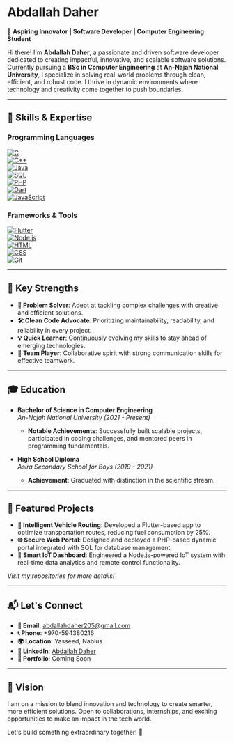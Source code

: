 # **Abdallah Daher**  
**🚀 Aspiring Innovator | Software Developer | Computer Engineering Student**  

Hi there! I'm **Abdallah Daher**, a passionate and driven software developer dedicated to creating impactful, innovative, and scalable software solutions. Currently pursuing a **BSc in Computer Engineering** at **An-Najah National University**, I specialize in solving real-world problems through clean, efficient, and robust code. I thrive in dynamic environments where technology and creativity come together to push boundaries.  

---

## **🔧 Skills & Expertise**  

### **Programming Languages**  
[![C](https://img.shields.io/badge/C-%2300599C.svg?style=for-the-badge&logo=c&logoColor=white)](#)  
[![C++](https://img.shields.io/badge/C++-%2300599C.svg?style=for-the-badge&logo=c%2B%2B&logoColor=white)](#)  
[![Java](https://img.shields.io/badge/Java-%23ED8B00.svg?style=for-the-badge&logo=java&logoColor=white)](#)  
[![SQL](https://img.shields.io/badge/SQL-%23025E8C.svg?style=for-the-badge&logo=postgresql&logoColor=white)](#)  
[![PHP](https://img.shields.io/badge/PHP-%23777BB4.svg?style=for-the-badge&logo=php&logoColor=white)](#)  
[![Dart](https://img.shields.io/badge/Dart-%230175C2.svg?style=for-the-badge&logo=dart&logoColor=white)](#)  
[![JavaScript](https://img.shields.io/badge/JavaScript-%23F7DF1E.svg?style=for-the-badge&logo=javascript&logoColor=black)](#)  

### **Frameworks & Tools**  
[![Flutter](https://img.shields.io/badge/Flutter-%2302569B.svg?style=for-the-badge&logo=flutter&logoColor=white)](#)  
[![Node.js](https://img.shields.io/badge/Node.js-%2343853D.svg?style=for-the-badge&logo=node.js&logoColor=white)](#)  
[![HTML](https://img.shields.io/badge/HTML-%23E34F26.svg?style=for-the-badge&logo=html5&logoColor=white)](#)  
[![CSS](https://img.shields.io/badge/CSS-%231572B6.svg?style=for-the-badge&logo=css3&logoColor=white)](#)  
[![Git](https://img.shields.io/badge/Git-%23F05033.svg?style=for-the-badge&logo=git&logoColor=white)](#)  

---

## **🌟 Key Strengths**  

- **🚀 Problem Solver**: Adept at tackling complex challenges with creative and efficient solutions.  
- **🛠️ Clean Code Advocate**: Prioritizing maintainability, readability, and reliability in every project.  
- **💡 Quick Learner**: Continuously evolving my skills to stay ahead of emerging technologies.  
- **🤝 Team Player**: Collaborative spirit with strong communication skills for effective teamwork.  

---

## **🎓 Education**  

- **Bachelor of Science in Computer Engineering**  
  *An-Najah National University (2021 - Present)*  
  - **Notable Achievements**: Successfully built scalable projects, participated in coding challenges, and mentored peers in programming fundamentals.  

- **High School Diploma**  
  *Asira Secondary School for Boys (2019 - 2021)*  
  - **Achievement**: Graduated with distinction in the scientific stream.  

---

## **💼 Featured Projects**  

- **🚗 Intelligent Vehicle Routing**: Developed a Flutter-based app to optimize transportation routes, reducing fuel consumption by 25%.  
- **🌐 Secure Web Portal**: Designed and deployed a PHP-based dynamic portal integrated with SQL for database management.  
- **📱 Smart IoT Dashboard**: Engineered a Node.js-powered IoT system with real-time data analytics and remote control functionality.  

*Visit my repositories for more details!*  

---

## **📬 Let's Connect**  

- **📧 Email**: [abdallahdaher205@gmail.com](mailto:abdallahdaher205@gmail.com)  
- **📞 Phone**: +970-594380216  
- **🌍 Location**: Yasseed, Nablus  
- **💼 LinkedIn**: [Abdallah Daher]([https://www.linkedin.com/in/abdallah-daher](https://www.linkedin.com/in/%D8%B9%D8%A8%D8%AF%D8%A7%D9%84%D9%84%D9%87-%D8%AD%D8%B3%D9%86%D9%8A-%D9%85%D8%B1%D9%88%D8%AD-%D8%B8%D8%A7%D9%87%D8%B1-a959b9310/))  
- **📂 Portfolio**: Coming Soon  

---

## **🚀 Vision**  

I am on a mission to blend innovation and technology to create smarter, more efficient solutions. Open to collaborations, internships, and exciting opportunities to make an impact in the tech world.  

Let's build something extraordinary together! 🚀  
